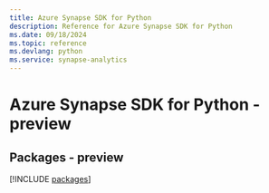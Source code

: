 ```yaml
---
title: Azure Synapse SDK for Python
description: Reference for Azure Synapse SDK for Python
ms.date: 09/18/2024
ms.topic: reference
ms.devlang: python
ms.service: synapse-analytics
---
```

# Azure Synapse SDK for Python - preview
## Packages - preview
[!INCLUDE [packages](synapse-index.md)]